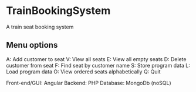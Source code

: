 # TrainBookingSystem
A train seat booking system

## Menu options
A: Add customer to seat 
V: View all  seats
E: View all empty seats
D: Delete customer from seat
F: Find seat by customer name
S: Store program data
L: Load program data
O: View ordered seats alphabetically
Q: Quit

Front-end/GUI: Angular
Backend: PHP
Database: MongoDb (noSQL)

